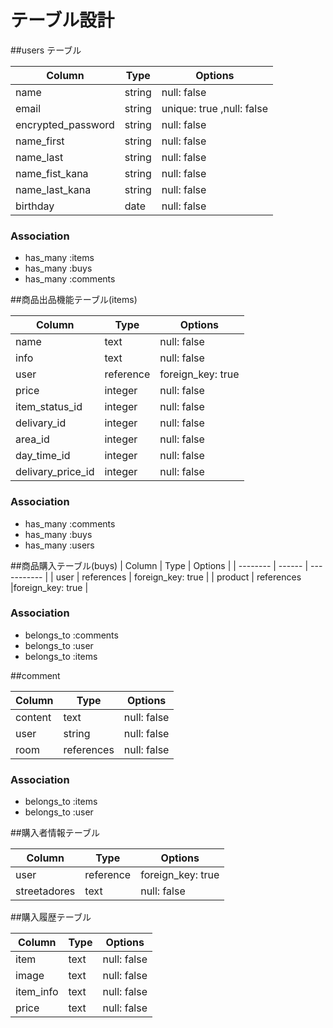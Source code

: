 # テーブル設計


##users テーブル

| Column   | Type   | Options     |
| -------- | ------ | ----------- |
| name     | string | null: false |
| email    | string | unique: true ,null: false|
| encrypted_password| string | null: false |
| name_first| string| null: false |
| name_last | string| null: false |
| name_fist_kana| string | null: false |
| name_last_kana| string | null: false |
| birthday | date   | null: false |
### Association

- has_many :items
- has_many :buys
- has_many :comments



##商品出品機能テーブル(items)

| Column   | Type   | Options     |
| -------- | ------ | ----------- |
| name     | text   | null: false |
| info     | text   |null: false  |
| user | reference | foreign_key: true |
| price    | integer| null: false |
| item_status_id| integer |null: false  |
| delivary_id | integer | null: false |
| area_id     | integer| null: false |
| day_time_id | integer| null: false|
| delivary_price_id | integer | null: false|
### Association

- has_many :comments
- has_many :buys
- has_many :users


##商品購入テーブル(buys)
| Column   | Type   | Options     |
| -------- | ------ | ----------- |
| user | references | foreign_key: true |
| product  | references  |foreign_key: true  |

### Association

- belongs_to :comments
- belongs_to :user
- belongs_to :items

##comment

| Column   | Type   | Options     |
| -------- | ------ | ----------- |
| content  | text   | null: false |
| user     | string | null: false |
| room     | references  |null: false  |

### Association

- belongs_to :items
- belongs_to :user

##購入者情報テーブル

| Column   | Type   | Options     |
| -------- | ------ | ----------- |
| user     | reference | foreign_key: true |
| streetadores | text   | null: false |

##購入履歴テーブル

| Column   | Type   | Options     |
| -------- | ------ | ----------- |
| item     | text   | null: false |
| image    | text   | null: false |
| item_info| text   |null: false  |
| price    | text   | null: false |
